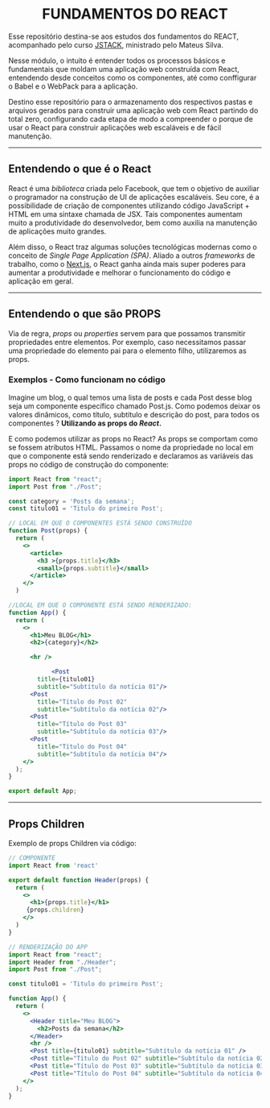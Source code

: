 

<div align="center">
  
  # FUNDAMENTOS DO REACT
  
</div>

  Esse repositório destina-se aos estudos dos fundamentos do REACT, acompanhado pelo curso [JSTACK](www.jstack.com.br), ministrado pelo Mateus Silva.

  Nesse módulo, o intuito é entender todos os processos básicos e fundamentais que moldam uma aplicação web construída com React, entendendo desde conceitos como os componentes, até como conffigurar o Babel e o WebPack para a aplicação.

  Destino esse repositório para o armazenamento dos respectivos pastas e arquivos gerados para construir uma aplicação web com React partindo do total zero, configurando cada etapa de modo a compreender o porque de usar o React para construir aplicações web escaláveis e de fácil manutenção.

--- 
## Entendendo o que é o React

React é uma *biblioteca* criada pelo Facebook, que tem o objetivo de auxiliar o programador na construção de UI de aplicações escaláveis. Seu core, é a possibilidade de criação de componentes utilizando código JavaScript + HTML em uma sintaxe chamada de JSX. Tais componentes aumentam muito a produtividade do desenvolvedor, bem como auxilia na manutenção de aplicações muito grandes. 

Além disso, o React traz algumas soluções tecnológicas modernas como o conceito de *Single Page Application (SPA)*. Aliado a outros *frameworks* de trabalho, como o [Next.js](https://nextjs.org/), o React ganha ainda mais super poderes para aumentar a produtividade e melhorar o funcionamento do código e aplicação em geral.

---
## Entendendo o que são PROPS

Via de regra, *props* ou *properties* servem para que possamos transmitir propriedades entre elementos. Por exemplo, caso necessitamos passar uma propriedade do elemento pai para o elemento filho, utilizaremos as props.

### Exemplos - Como funcionam no código

Imagine um blog, o qual temos uma lista de posts e cada Post desse blog seja um componente específico chamado Post.js. Como podemos deixar os valores dinâmicos, como título, subtítulo e descrição do post, para todos os componentes ? **Utilizando as props do *React*.**

E como podemos utilizar as props no React? As props se comportam como se fossem atributos HTML. Passamos o nome da propriedade no local em que o componente está sendo renderizado e declaramos as variáveis das props no código de construção do componente:

```jsx
import React from "react";
import Post from "./Post";

const category = 'Posts da semana';
const titulo01 = 'Titulo do primeiro Post';

// LOCAL EM QUE O COMPONENTES ESTÁ SENDO CONSTRUÍDO
function Post(props) {
  return (
    <>
      <article>
        <h3 >{props.title}</h3>
        <small>{props.subtitle}</small>
      </article>
    </>
  )

//LOCAL EM QUE O COMPONENTE ESTÁ SENDO RENDERIZADO:
function App() {
  return (
    <>
      <h1>Meu BLOG</h1>
      <h2>{category}</h2>

      <hr />

			<Post 
        title={titulo01} 
        subtitle="Subtítulo da notícia 01"/>
      <Post 
        title="Título do Post 02" 
        subtitle="Subtítulo da notícia 02"/>
      <Post 
        title="Título do Post 03" 
        subtitle="Subtítulo da notícia 03"/>
      <Post 
        title="Título do Post 04" 
        subtitle="Subtítulo da notícia 04"/>
    </>
  );
}

export default App;
```

---

## Props Children

Exemplo de props Children via código:

```jsx
// COMPONENTE
import React from 'react'

export default function Header(props) {
  return (
    <>
      <h1>{props.title}</h1>
     {props.children}
    </>
  )
}

// RENDERIZAÇÃO DO APP
import React from "react";
import Header from "./Header";
import Post from "./Post";

const titulo01 = 'Titulo do primeiro Post';

function App() {
  return (
    <>
      <Header title="Meu BLOG">
        <h2>Posts da semana</h2>
      </Header>
      <hr />
      <Post title={titulo01} subtitle="Subtítulo da notícia 01" />
      <Post title="Título do Post 02" subtitle="Subtítulo da notícia 02" />
      <Post title="Título do Post 03" subtitle="Subtítulo da notícia 03" />
      <Post title="Título do Post 04" subtitle="Subtítulo da notícia 04" />
    </>
  );
}
```
